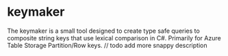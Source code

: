 # keymaker
The keymaker is a small tool designed to create type safe queries to composite string keys that use lexical comparison in C#. Primarily for Azure Table Storage Partition/Row keys. // todo add more snappy description
